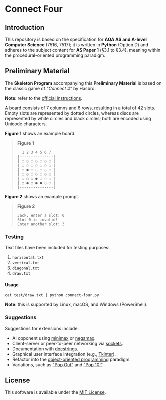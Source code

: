 # Connect Four

## Introduction

This repository is based on the specification for **AQA AS and A-level Computer Science** (7516, 7517); it is written in **Python** (Option D) and adheres to the subject content for **AS Paper 1** (§3.1 to §3.4), meaning within the procedural-oriented programming paradigm.

## Preliminary Material

The **Skeleton Program** accompanying this **Preliminary Material** is based on the classic game of *"Connect 4"* by Hasbro.

**Note**: refer to the [official instructions](https://instructions.hasbro.com/en-us/instruction/connect-4-game-instructions).

A board consists of 7 columns and 6 rows, resulting in a total of 42 slots. Empty slots are represented by dotted circles, whereas discs are represented by white circles and black circles; both are encoded using Unicode characters.

**Figure 1** shows an example board.

> **Figure 1**
> 
> ```
>   1 2 3 4 5 6 7  
> |---------------|
> | ◌ ◌ ◌ ◌ ◌ ◌ ◌ |
> | ◌ ◌ ◌ ◌ ◌ ◌ ◌ |
> | ◌ ● ◌ ◌ ◌ ◌ ◌ |
> | ◌ ○ ◌ ◌ ◌ ◌ ◌ |
> | ◌ ○ ○ ● ◌ ◌ ◌ |
> | ○ ● ○ ● ● ◌ ◌ |
> |---------------|
> ```

**Figure 2** shows an example prompt.

> **Figure 2**
> 
> ```
> Jack, enter a slot: 0
> Slot 0 is invalid!
> Enter another slot: 3
> ```

### Testing

Text files have been included for testing purposes:

1. `horizontal.txt`
2. `vertical.txt`
3. `diagonal.txt`
4. `draw.txt`

#### Usage

```
cat test/draw.txt | python connect-four.py
```

**Note**: this is supported by Linux, macOS, and Windows (PowerShell).

### Suggestions

Suggestions for extensions include:

- AI opponent using [minimax](https://www.chessprogramming.org/Minimax) or [negamax](https://www.chessprogramming.org/Negamax).
- Client-server or peer-to-peer networking via [sockets](https://docs.python.org/3/library/socket.html).
- Documentation with [docstrings](https://peps.python.org/pep-0257/).
- Graphical user interface integration (e.g., [Tkinter](https://docs.python.org/3/library/tkinter.html)).
- Refactor into the [object-oriented programming](https://adacomputerscience.org/topics/object_oriented_programming) paradigm.
- Variations, such as ["Pop Out"](https://en.wikipedia.org/wiki/Connect_Four#PopOut) and ["Pop 10!"](https://en.wikipedia.org/wiki/Connect_Four#Pop_10).

## License

This software is available under the [MIT License](https://mit-license.org/).
